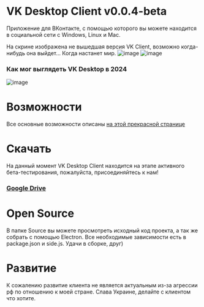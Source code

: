 # VK Desktop Client v0.0.4-beta
Приложение для ВКонтакте, с помощью которого вы можете находится в социальной сети с Windows, Linux и Mac.

На скрине изображена не вышедшая версия VK Client, возможно когда-нибудь она выйдет... Когда настанет мир.
![image](https://github.com/user-attachments/assets/02585c21-dd32-4273-962f-642d2ef7aa39)
![image](https://github.com/user-attachments/assets/47db0ce0-747a-493a-bb89-604b82e94e09)

### Как мог выглядеть VK Desktop в 2024
![image](https://github.com/user-attachments/assets/ff6957ad-ab7b-47e2-a971-718c14abf68a)


# Возможности
Все основные возможности описаны [на этой прекрасной странице](https://github.com/jxbc/vk-desktop-client/wiki)
# Скачать
На данный момент VK Desktop Client находится на этапе активного бета-тестирования, пожалуйста, присоединяйтесь к нам!
### [Google Drive](https://drive.google.com/drive/u/1/folders/1FMlqAnWqZlIfNjbksMU2_Zt5MPGN44Bp)
# Open Source
В папке Source вы можете просмотреть исходный код проекта, а так же собрать с помощью Electron. Все необходимые зависимости есть в package.json и side.js. Удачи в сборке, друг)
# Развитие
К сожалению развитие клиента не является актуальным из-за агрессии рф по отношению к моей стране. Слава Украине, делайте с клиентом что хотите.
